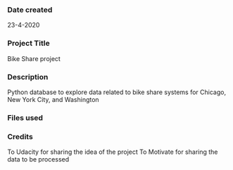 ### Date created
23-4-2020

### Project Title
Bike Share project

### Description
Python database to explore data related to bike share systems for Chicago, New York City, and Washington

### Files used

### Credits
To Udacity for sharing the idea of the project
To Motivate for sharing the data to be processed

